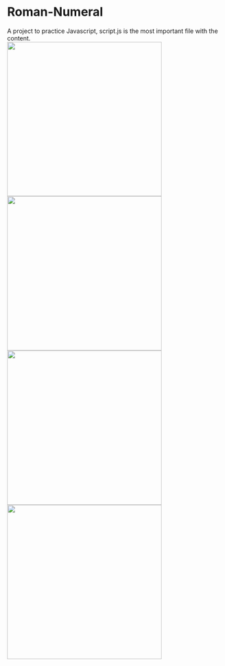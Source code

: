 # Roman-Numeral
A project to practice Javascript, script.js is the most important file with the content.
</br>
<img height="360em" src="https://github.com/GiovaniDamian/Roman-Numeral/assets/60575219/18e0e102-075e-4806-bdac-e0bc21868997"/></br>
<img height="360em" src="https://github.com/GiovaniDamian/Roman-Numeral/assets/60575219/36613655-c7ff-4781-a685-e115224a0209"/></br>
<img height="360em" src="https://github.com/GiovaniDamian/Roman-Numeral/assets/60575219/b24b8201-0b84-4c1d-8da1-16df9af7f999"/></br>
<img height="360em" src="https://github.com/GiovaniDamian/Roman-Numeral/assets/60575219/d8ddf00d-fae7-4210-b5e3-fde85de14736"/>

